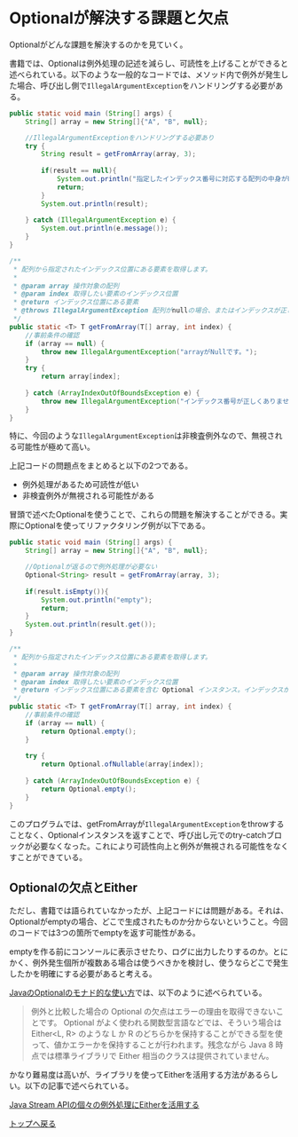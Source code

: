 # Optionalが解決する課題と欠点

Optionalがどんな課題を解決するのかを見ていく。

書籍では、Optionalは例外処理の記述を減らし、可読性を上げることができると述べられている。以下のような一般的なコードでは、メソッド内で例外が発生した場合、呼び出し側で`IllegalArgumentException`をハンドリングする必要がある。

```java
public static void main (String[] args) {
    String[] array = new String[]{"A", "B", null};

    //IllegalArgumentExceptionをハンドリングする必要あり
    try {
        String result = getFromArray(array, 3);
        
        if(result == null){
            System.out.println("指定したインデックス番号に対応する配列の中身がNullです。");
            return; 
        }
        System.out.println(result);
        
    } catch (IllegalArgumentException e) {
        System.out.println(e.message());
    }
}
```
```java
/**
 * 配列から指定されたインデックス位置にある要素を取得します。
 *
 * @param array 操作対象の配列
 * @param index 取得したい要素のインデックス位置
 * @return インデックス位置にある要素
 * @throws IllegalArgumentException 配列がnullの場合、またはインデックスが正しくない場合にスローされます。
 */
public static <T> T getFromArray(T[] array, int index) {
    //事前条件の確認
    if (array == null) {
        throw new IllegalArgumentException("arrayがNullです。");
    }
    try {
        return array[index];
        
    } catch (ArrayIndexOutOfBoundsException e) {
        throw new IllegalArgumentException("インデックス番号が正しくありません。");
    }
}
```

特に、今回のような`IllegalArgumentException`は非検査例外なので、無視される可能性が極めて高い。

上記コードの問題点をまとめると以下の2つである。
- 例外処理があるため可読性が低い
- 非検査例外が無視される可能性がある

冒頭で述べたOptionalを使うことで、これらの問題を解決することができる。実際にOptionalを使ってリファクタリング例が以下である。

```java
public static void main (String[] args) {
    String[] array = new String[]{"A", "B", null};

    //Optionalが返るので例外処理が必要ない
    Optional<String> result = getFromArray(array, 3);
    
    if(result.isEmpty()){
        System.out.println("empty");
        return;
    }
    System.out.println(result.get());
}
```
```java
/**
 * 配列から指定されたインデックス位置にある要素を取得します。
 *
 * @param array 操作対象の配列
 * @param index 取得したい要素のインデックス位置
 * @return インデックス位置にある要素を含む Optional インスタンス。インデックスが正しくない場合や、配列が null の場合、Optional.empty() が返されます。
 */
public static <T> T getFromArray(T[] array, int index) {
    //事前条件の確認
    if (array == null) {
        return Optional.empty();
    }
    
    try {
        return Optional.ofNullable(array[index]);
        
    } catch (ArrayIndexOutOfBoundsException e) {
        return Optional.empty();
    }
}
```

このプログラムでは、getFromArrayが`IllegalArgumentException`をthrowすることなく、Optionalインスタンスを返すことで、呼び出し元でのtry-catchブロックが必要なくなった。これにより可読性向上と例外が無視される可能性をなくすことができている。

## Optionalの欠点とEither

ただし、書籍では語られていなかったが、上記コードには問題がある。それは、Optionalがemptyの場合、どこで生成されたものか分からないということ。今回のコードでは3つの箇所でemptyを返す可能性がある。

emptyを作る前にコンソールに表示させたり、ログに出力したりするのか。とにかく、例外発生個所が複数ある場合は使うべきかを検討し、使うならどこで発生したかを明確にする必要があると考える。

[JavaのOptionalのモナド的な使い方](https://qiita.com/koher/items/6f4a8d8b3ad3142bf645#fn4)では、以下のように述べられている。

> 例外と比較した場合の Optional の欠点はエラーの理由を取得できないことです。 Optional がよく使われる関数型言語などでは、そういう場合は Either<L, R> のような L か R のどちらかを保持することができる型を使って、値かエラーかを保持することが行われます。残念ながら Java 8 時点では標準ライブラリで Either 相当のクラスは提供されていません。

かなり難易度は高いが、ライブラリを使ってEitherを活用する方法があるらしい。以下の記事で述べられている。

[Java Stream APIの個々の例外処理にEitherを活用する](https://qiita.com/kazuhiro1982/items/f8877c622f781b071b4e)

[トップへ戻る](../../../../../../../README.md)